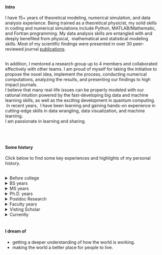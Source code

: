 
#### Intro

I have 15+ years of theoretical modeling, numerical simulation, and data analysis experience. Being trained as a theoretical physicist, my solid skills in coding and numerical simulations include Python, MATLAB/Mathematic, and Fortran programming. My data analysis skills are entangled with and deeply benefited from physical,  mathematical and statistical modeling skills. Most of my scientific findings were presented in over 30 peer-reviewed journal [publications](https://scholar.google.com/citations?user=uOK_OjMAAAAJ&hl=en).


<br/>
In addition, I mentored a research group up to 4 members and collaborated effectively with other teams. I am proud of myself for taking the initiative to propose the novel idea, implement the process, conducting numerical computations, analyzing the results, and presenting our findings to high impact journals.

<br/>
I believe that many real-life issues can be properly modeled with our rational intuition powered by the fast-developing big data and machine learning skills, as well as the exciting development in quantum computing.  In recent years,  I have been learning and gaining hands-on experience in cutting-edge skills in data wrangling, data visualization, and machine learning. 


<br/>
I am passionate in learning and sharing. 

<!-- Now I am looking for job opportunities as a data analyst, data engineer,  machine learning engineer, or web developer.  -->

<!-- 
<br/>

With many physical, mathematical, and statistical models in mind, I tend to understand the complicated real world in a computational way. I believe that most real-life issues can be properly modeled with our rational intuition powered by the fast-developing machine learning and statistical methods. -->




<!-- I am a co-founder and the CTO of [Arthena](https://arthena.com) where I work on engineering infrastructure and build tools to price fine art. My primary job functions are as a data scientist and software engineer.
<br>
I am available to consult on interesting projects. I am particularly interested in social impact, education, inclusivity, and space. I enjoy advising companies and may even be available for pro-bono work depending on the time commitment and the project. If you would like to arrange a meeting, I am based in New York but travel to the San Francisco Bay Area frequently.
 -->
<!-- <br><br>

#### Currently
Adjunct professor at St. Catherine University. A tutor in math, physics, science from K-12, Python, data structures and algorithms,  and Mandarin.  Actively seeking opportunities as a data analyst/scientist or machine learning engineer. -->



<!--
At Arthena I have learned how to build teams and manage people, build relationships with customers, sell enterprise products, and build on-line predictive models for production environments. I've also learned how to build and maintain large web applications (see [arthena.com](https://arthena.com)).-->
<br><br>

#### Some history

 Click below to find some key experiences and highlights of my personal history.

<br/>

<details> 
   <summary> Before college</summary>
   <ul>
   <li>
I grew up in a village of Zhejiang province, 300 km south to Shanghai, China. Before age 10, our village has no stable electricity service. We mostly use kerosene lamps at night. Yet there were lots of fun in the quiet, slow village life. We raise many animals such as cattle, pigs, chickens, cats, dogs, etc. We play water, climb mountains, grow vegetables, grow fruits, catch fish, fly kites, and play kid's gambling games. We also have much opportunity to learn from older generations the stories about malicious spirits, fictitious underwater animals, etc. I became a Chinese chess and Ping-pong lover. I completed education from elementary to high school in my hometown. Then I went to various universities in cities for further learning and then work.</li>
 <li>At age 12 I learned and soon became indulged in <b>playing ping-pong</b>, for which I won my first championship in my high school at age 15.</li>
<li> At age 14, <b>physics</b> became my favorite subject and I became the top student at my high school. At age 17, I graduated from high school(ranked #2) and became a physics major at Ningbo University.</li>
<li>During the age of 11-17, I developed a hobby, i.e., <b>reading martial arts novels</b>. Those beautiful adult fairy tales(especially those written by contemporary authors Yong Jin and Long Gu) were the sweetest memories of my teenage periods.</li> 
<!-- and played a lasting influence in forming my moral and aesthetic trend.</li> -->
</ul>
</details>

<details> <summary> BS years</summary>
<ul>
 <li>At age 20(1995), I learned <b>quantum mechanics</b> and fascinated by it ever since. It imposed a deep, lasting influence on how I understand the world. At about the same time, I learned the issue of time arrow from the point of view of statistical physics, as well as the intriguing Godel's theorem on mathematical logic. All of these three topics are most interesting to me in the coming decades.</li>
<li>
 In 1996, I passed the postgraduate entrance examination and became the first graduate of Ningbo University that entered a master's program in physics. The title of my BS thesis was "on classical coding and quantum coding".</li>
 </ul>
</details>

<details> <summary> MS years</summary>
<ul>
<li>In 1997, I <b>figured out a method</b> to extend the finite cluster mean-field theories for the quantum transversal Ising model with spin half and spin one case to the general spin case and successfully finished the benchmark calculations. Meanwhile, I learned to program in Fortran. Also, I learned to do numerical simulations based on the <b>Monte Carlo algorithm</b> as well as density matrix renormalization groups(DMRG) algorithms. I excelled in learning advanced quantum mechanics and group theory. I won the ping-pong championship in graduate school at Suzhou University.</li>
<li>In 1999, I independently wrote a paper "Some notions about broken-symmetry", proposing a unified way to understand the relation between thermodynamics, statistical mechanics, and mean-field theories. This paper received much attention and I was encouraged by some senior professors in the department. In June of 1999, I got my MS degree in theoretical physics from Suzhou University and entered Fudan University to continue my academic career in physics.</li>
</ul>
</details>

<details> <summary> Ph.D. years</summary>
<ul>
<li>From 1999 to 2000, I systematically learned Lie group and Lie algebra and <b>made a prediction</b> on SO(5) theory proposed by Shoucheng Zhang(an outstanding Professor from Stanford University) for high Tc superconductors.</li>
<li>In 2000, I became deeply interested in <b>Buddhism</b>. Together with some friends from the philosophical department, we organized many seminars and activities at Fudan University. </li>
<li>In 2002, I got my Ph.D. in theoretical physics from Fudan University(Top 5 in China). During the years, I published 4 papers in the areas of high Tc superconductivity and magnetic systems. I did a lot <b>MATLAB and Fortran numerical simulations</b> in those projects.</li>
</ul>
</details>
<details> <summary> Postdoc Research</summary>
<ul>
<li>I worked as a postdoc researcher in the Center of Advanced Study at Tsinghua University(Beijing) from 2002 to 2004. In 2003, three of us(the leader is Tao Li, an outstanding expert on the strongly correlated physics) proposed a mean-field theory for the strongly correlated model for high Tc superconductivity on the triangular lattice. We obtained a complete phase diagram after three months of hard work on every detail of theory, including a large number of numerical simulations to <b>optimize several sets of different parameters</b> for the conjectured solution.</li>
</ul>
</details>

<details> <summary> Faculty years</summary>
<ul>
<li>In 2004, I got a faculty position at the Zhejiang Normal University, began my teaching career on several physics courses, and started my research career as an independent principal investigator and the leader of an academic team.</li>
<li>In 2005, I independently <b>developed a new approach</b> (the core of this approach is to rigorously transform an infinite set of linear equations into a finite set of linear equations) for quantum transport calculation on general lattice models. The derivation of the core formula and the benchmark calculation was done in less than two weeks. This kind of approach was adopted years later by the authors of Python package Kwant, which now became one of the most popular packages to do quantum transport simulations.</li>
<li>In 2005-2007, we applied the newly developed method to <b>quantum transport calculations</b> related to the topic of spin hall effect and published three papers in the internationally well recognized Journal ---Physical Review B. Among these works, we <b>proposed a new model</b>, i.e., lateral spin-orbit coupling model, which influenced some future experimental development.</li>  
<!-- Formulated a scattering wave function approach to study the quantum transport phenomena in an arbitrary lattice model for mesoscopic systems. Such a method is algorithmically more efficient than the traditional Green’s function approach.  In this approach, the boundary conditions connect the quantum wave functions of different parts which lead to coupled linear equations. The central numerical task is to solve the sets of coupled linear equations. With such an approach, the symmetry properties of the transport process can be better understood. Based on this approach, we successfully performed a series of transport studies for different systems -->
<!-- I found a way to solve the set of linear equations with an infinite number equations and get the scattering wave function in an arbitrary lattice model for mesoscopic systems. Such a method is algorithmically more efficient than the traditional Green’s function approach.  The central numerical task in this approach is to solve a set of coupled linear equations with a finite number of unknowns. Based on this approach, we successfully performed a series of transport studies for different systems.
Linear algebra is the main math tool used in linear regression and neural networks and my techniques/experience in solving the linear equations are transferable to linear regression, neural networks, and other related algorithms. -->
<li>In 2005, we systematically analyzed a basic problem in theoretical physics, i.e., the transformation of the phase(as well as other related quantities) with respect to the coordinate frame, for classical and quantum equations, and discussed some implications of this analysis on quantum mechanics.</li>
<li>In 2007, I visited Purdue University for 4 months. My collaborator Prof. JiangPing Hu proposed an urgent project, i.e., to work out a mean-field theory of superconductivity in graphene. After two weeks of intensive work, I completed most of the <b>analytical and numerical work</b>. We obtained some neat results, which later become widely known to the field. This work was published in May of 2008. The world-leading physicist, Prof. Carlo Beenakker at Leiden University, reported our work in his Colloquium published in Review of Modern Physics in Oct 2008.</li>
<li>
<details> <summary>Religious Conversion</summary>
<ol>
<li>In 2007, during the 4 months of my visit at Purdue, I <b>learned Gospel</b> from a Lutheran missionary. </li>
<!-- I started to find harmony between Buddhism and Christianity and gradually accepted the fact that there was a deep difference between them. -->
<li>In 2009, I was <b>converted from Buddhism to Christian</b> after nearly two years of questioning and speculations. </li>
</ol>
</detail>
</li>
<li>In 2010, by adding a thermal equilibrium effect into the quantum transport theory, I <b>solved an intriguing problem</b> raised by an experimental group at Purdue University which was a puzzle to them for half a year. This year, I was promoted as a professor in physics department at Zhejiang Normal University. </li>
<li>In 2011,  I <b>found a rigorous proof</b> for the connectivity property of surface/edge states of 3D/2D topological insulators. The robust surface states is a good example of <b>"dimensional reduction"</b> phenomena in the context of solid-state physics. The method I developed in this paper was adopted by an internationally prestigious group in their work on other fancy models. </li>
<li>In 2011, I worked with some international collaborators on suspended graphene and we proposed a new scheme to realize an electron pump in which electric current as well as pseudoelectric (valley) curret can be generated by ac gate volgate.</li>
<li>In 2012, through <b>identifying a hidden symmetry</b> in the model for suspended graphene,  I proved that the valley current can be pure in general. We even proposed a way to measure such pure valley current experimentally. This work was published in the top physics journal Physical Review Letters. It played a continual academic impact on the field and was <b>the most important scientific contribution</b> in my career as theoretical physicist.</li>
<li>In 2013, we wrote a short note to report a simple result, "Standard form of the scattering matrix for time-reversal symmetric system". I was very excited to receive an email from Prof. Carlo Beenakker (a great academic hero of mine) in which he expressed interest in our result and provided some feedback. Later he even cited our findings in their paper!</li>
</ul>
</details> 
<details> <summary> Visting Scholar</summary>
<ul>
<li>
During 2014-2017, I worked with Prof. Tony Low at the University of Minnesota. We <b>proposed a model</b> to describe the black phosphorous thin film and made several predictions on its optical properties. Our work was widely and continually cited(over 500 citations now) by researchers all over the world. From 2015, <b>Python</b> became one of the key coding languages of mine. And I learned to work with several most popular computational tools like vasp, wannier90, etc, for physicists working in material calculations.</li>
<li>In 2017, I visited Prof. Yi Li at the University of John Hopkins. Using <b>Mathematica</b>, I rederived the core formula in a recent work on unconventional superconductivity of Weyl metals, co-authored by the 2016 Nobel Laureate Duncan Haldane. Furthermore, we calculated some disorder effects for a one-dimensional toy model.</li>
<li>In 2017, I visited Taiwan(at National Sun Yat-Sen University) for three months. I like Taiwan! I like the people and the food. I love the cultural openness, and the freedom of air there. Most importantly, I even <b>found the disconnected family</b> of my grandfather's brother who left hometown 70 years ago!! On the academic side, I analyzed a Weyl model
and explored its spin transport properties through <b>Python numerical simulation and symmetry analysis</b>.</li> 
<li>In 2018, I visited Ningbo Institute of Industrial Technology for 4 months. During those months, I efficiently commanded and utilized some group-theoretical techniques to <b>build effective models with only a few tunable parameters that can capture the most important data structure</b> of the dataset for band structures obtained by detailed, first principle computations using thousands of wave components. In addition, working with <b>Python package Kwant</b>, I obtained the Hofstadter butterfly of twisted graphene bilayer, the star material that emerged in the physics world in 2018.</li>
</ul>
</details>
<details> <summary> Currently</summary> 
<ul>
<li>In June of 2018, I decided to get some computer science enrichments learning, especially, in data science(data visualization and machine learning).</li>
<li>Adjunct professor at St. Catherine University(2019). </li>
<li>A tutor in math, physics, science from K-12, Python, data structures and algorithms,  and Mandarin.</li>
<li>Recently, I proudly became a Math and science teacher in Jieming Mandarin immersion Academy(2020) </li>


  <!-- Actively seeking opportunities as a data analyst/scientist or machine learning engineer.  -->
</ul>
</details>

<!--
- My parents put a computer in my bedroom in 1993 when I was 3. It was an old Tandy that ran MS-DOS. My favorite games were Street Rod 2, Wolfenstein 3D, and Tom and Jerry. It had a mechanical keyboard and a turbo button. To this day, I still don't know what pressing the turbo button really did.

- We subscribed to AOL in 1995. I still remember installing it from a floppy disk onto our brand new Packard Bell. It took years for me to send my first email.

- In the summer of 1996, my uncle purchased [MegaRace](https://en.wikipedia.org/wiki/MegaRace) from [Media Play](https://en.wikipedia.org/wiki/Media_Play) and installed it on my mom's work computer. I might have endangered her business by using her computer too much.

- At 7, I discovered the mini-games hidden in Microsoft Office. I also beat Minesweeper on expert for the first time.

- At 8, my parents bought me a Sony Mavica MVC-FD71 digital camera after I stole their SLR one too many times. It could fit 10 images to a floppy disk at a 0.3MP resolution. I still have it and it still works. I've been taking photographs ever since, now with a Nikon D750, D800, and occasionally with a Mamiya 6II.

- At 10, I built my first website with Microsoft FrontPage on our Pentium III [Gateway](https://en.wikipedia.org/wiki/Gateway,_Inc.). My website was terrible.

- I was 11 when I built my first [Tesla Coil](https://en.wikipedia.org/wiki/Tesla_coil) (without the permission of my parents). Over the next few years, I built several more including one of the first audio modulated coils and one of the first DRSSTCs.

- When I was 12, I set the all-time high record at my local laser tag facility by reverse engineering the charging station and weapon protocols with a photo-resistor, micro-cassette recorder, and a lot of patience. I was unstoppable.

- At 13, I went to space camp and fell in love. I went back two more times and promised myself that I'd work in space. I've since helped build three generations of satellites and have tangentially worked on two more.

- At 14, I was almost expelled for finding a backdoor into my high school's file server and telling everyone but the faculty members about it. Later that year, I figured out how to turn off the internet firewall by editing system registry keys. I anonymously shared my work months later.

- At 16, I participated in a foreign exchange program in Dortmund, Germany. Since then, I've gone back almost every year.

- 14 - 17, I played a lot of video games. My favorites included Counter Strike Source, Command and Conquer 3, Halo 2, and Age of Empires 3.

- At 18, In the summer before college, my friends and I started playing <a href="https://en.wikipedia.org/wiki/Quidditch_(sport)">Muggle Quidditch</a>. We went on to start over 8 teams in the [International Quidditch Association](https://en.wikipedia.org/wiki/International_Quidditch_Association) including the [Buffalo Quidditch Society](https://www.facebook.com/buffaloquidditch/). At our height, we were ranked third in the IQA. Although I don't play anymore, you can still see pictures of me holding a broom while wearing a chess camp t-shirt on facebook.

- At 19, I took my first graduate course and published my first academic paper.

- At 20, I coauthored a grant to build a satellite and managed a 60+ person team through the end of undergrad. You can read more about that [here](https://ubnl.space/glados/).

You can ask me in person for other stories that I'm afraid to share with the internet.
<br><br>
#### I like
- Skiing
- Sailing and the sea
- Space
- Summer
- [Books](https://www.goodreads.com/mdangelo)
- Colored pencils (Faber-Castell Polychromos)
- Podcasts ([Planet Money](https://www.npr.org/sections/money/), [The Indicator](https://www.npr.org/podcasts/510325/the-indicator-from-planet-money), [99% Invisible](https://99percentinvisible.org/episodes/), [The Economist](http://radio.economist.com/), [Radiolab](https://www.wnycstudios.org/shows/radiolab), [Hidden Brain](https://www.npr.org/series/423302056/hidden-brain), [Inquiring Minds](https://inquiring.show), and others)
- [Good design](/)
- [Photography](https://instagram.com/dangelosaurus)

#### Travel / Geography

- I am from originally from Buffalo, New York. I have since lived in
Palo Alto, Mountain View, San Francisco, Seattle, and New York.

- I've been to ~ 50 countries, some of which I have forgotten, and many of which I would like to revisit.

- In 2016, I visited: Canada, Ethiopia, Austria, Germany, Belgium, Ireland, Northern Ireland, Italy, Romania, Sweden, Norway, Svalbard, Panama, Costa Rica, Uganda, Japan, and the UAE, mostly in that order.

- In 2017, I visited: Canada, Japan, Denmark, Germany, Sweden, Estonia, Russia, the Netherlands, Belgium, the U.K., Spain, Iceland, France, Switzerland, Ethiopia, and Luxembourg.

- In 2018, I visited: Canada, France, Italy, Israel, and the U.K.

- In 2019, I visited: Canada, England, France, and Switzerland. I plan to visit:  Norway.

- I am an Oregon Trail II enthusiast.

#### Fun facts

- I have a list of thousands of ideas, like creating matching bow ties for cats and humans.
- I almost always have a sketchbook with me.
- I can't locate every country on a map.
- I operate a [small angel fund](http://skepticalinvestments.biz/) with terrible returns.
- I break about 30 traffic laws on an [electric skateboard](https://boostedboards.com/vehicles/shortboards/boosted-mini-x), [onewheel](https://onewheel.com/products/xr), or [bicycle](https://www.citibikenyc.com/) every single day.
- I added this page because so many people complained that my site was just a resume. -->
</br>

#### I dream of
- getting a deeper understanding of how the world is working.
- making the world a better place for people to live.



